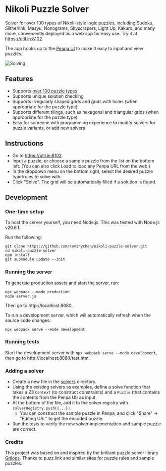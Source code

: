 # Nikoli Puzzle Solver

Solver for over 100 types of Nikoli-style logic puzzles, including Sudoku, Slitherlink, Masyu, Nonograms, Skyscrapers, Light Up, Kakuro, and many more, conveniently deployed as a web app for easy use. Try it at https://util.in:8102.

The app hooks up to the [Penpa UI](https://github.com/swaroopg92/penpa-edit) to make it easy to input and view puzzles.

![Solving](docs/solving.gif)

## Features

- Supports [over 100 puzzle types](src/solvers)
- Supports unique solution checking
- Supports irregularly shaped grids and grids with holes (when appropriate for the puzzle type)
- Supports different tilings, such as hexagonal and triangular grids (when appropriate for the puzzle type)
- Easy for someone with programming experience to modify solvers for puzzle variants, or add new solvers

## Instructions

- Go to https://util.in:8102.
- Input a puzzle, or choose a sample puzzle from the list on the bottom left. (You can also click Load to load any Penpa URL from the web.)
- In the dropdown menu on the bottom right, select the desired puzzle type/rules to solve with.
- Click "Solve". The grid will be automatically filled if a solution is found.

## Development

### One-time setup

To host the server yourself, you need Node.js. This was tested with Node.js v20.6.1.

Run the following:

    git clone https://github.com/kevinychen/nikoli-puzzle-solver.git
    cd nikoli-puzzle-solver
    npm install
    git submodule update --init

### Running the server

To generate production assets and start the server, run:

    npx webpack --mode production
    node server.js

Then go to http://localhost:8080.

To run a development server, which will automatically refresh when the source code changes:

    npx webpack serve --mode development

### Running tests

Start the development server with `npx webpack serve --mode development`, then go to http://localhost:8080/test.html.

### Adding a solver

- Create a new file in the [solvers](src/solvers) directory.
- Using the existing solvers as examples, define a solve function that takes a Z3 `Context` (to construct constraints) and a `Puzzle` (that contains the contents from the Penpa UI) as input.
- At the bottom of the file, add it to the solver registry with `solverRegistry.push({...})`.
    - You can construct the sample puzzle in Penpa, and click "Share" -> "Editing URL" to get the encoded puzzle.
- Run the tests to verify the new solver implementation and sample puzzle are correct.

### Credits

This project was based on and inspired by the brilliant puzzle solver library [Grilops](https://github.com/obijywk/grilops).
Thanks to puzz.link and similar sites for puzzle rules and sample puzzles.

